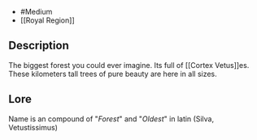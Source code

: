 - #Medium 
- [[Royal Region]]
## Description
The biggest forest you could ever imagine. Its full of [[Cortex Vetus]]es. These kilometers tall trees of pure beauty are here in all sizes.
## Lore
Name is an compound of "*Forest*" and "*Oldest*" in latin (Silva, Vetustissimus)